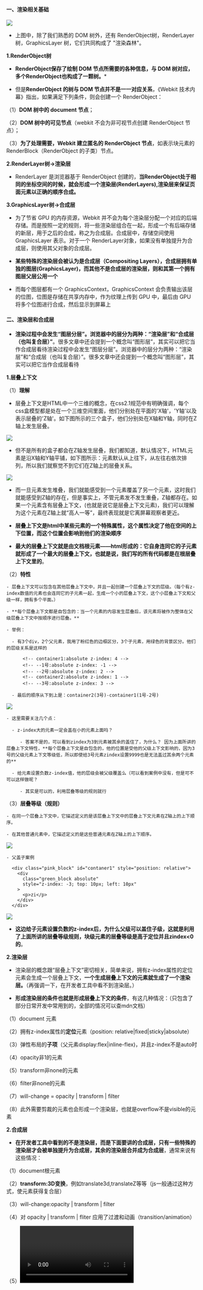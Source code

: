 #### 一、渲染相关基础 ####

![](./images/Render14.png)

- 上图中，除了我们熟悉的 DOM 树外，还有 RenderObject树，RenderLayer树，GraphicsLayer 树，它们共同构成了 "渲染森林"。

**1.RenderObject树**

  - **RenderObject保存了绘制 DOM 节点所需要的各种信息，与 DOM 树对应，多个RenderObject也构成了一颗树。***

  - 但是**RenderObject 的树与 DOM 节点并不是一一对应关系**，《Webkit 技术内幕》指出，如果满足下列条件，则会创建一个 RenderObject：

   （1）**DOM 树中的 document 节点**；

   （2）**DOM 树中的可见节点**（webkit 不会为非可视节点创建 RenderObject 节点）；

   （3）**为了处理需要，Webkit 建立匿名的 RenderObject 节点**，如表示块元素的 RenderBlock（RenderObject 的子类）节点。

**2.RenderLayer树->渲染层**

  - RenderLayer 是浏览器基于 RenderObject 创建的，**当RenderObject处于相同的坐标空间的时候，就会形成一个渲染层(RenderLayers),渲染层来保证页面元素以正确的顺序合成。**
  
 
**3.GraphicsLayer树->合成层**

  - 为了节省 GPU 的内存资源，Webkit 并不会为每个渲染层分配一个对应的后端存储。而是按照一定的规则，将一些渲染层组合在一起，形成一个有后端存储的新层，用于之后的合成，称之为合成层。合成层中，存储空间使用 GraphicsLayer 表示。对于一个 RenderLayer对象，如果没有单独提升为合成层，则使用其父对象的合成层。

  - **某些特殊的渲染层会被认为是合成层（Compositing Layers），合成层拥有单独的图层(GraphicsLayer)，而其他不是合成层的渲染层，则和其第一个拥有图层父层公用一个**

  - 而每个图层都有一个 GraphicsContext，GraphicsContext 会负责输出该层的位图，位图是存储在共享内存中，作为纹理上传到 GPU 中，最后由 GPU 将多个位图进行合成，然后显示到屏幕上

#### 二、渲染层和合成层 ####

- **渲染过程中会发生“图层分层”。浏览器中的层分为两种：“渲染层”和“合成层（也叫复合层）”**。很多文章中还会提到一个概念叫“图形层”，其实可以把它当作合成层看待渲染过程中会发生“图层分层”。浏览器中的层分为两种：“渲染层”和“合成层（也叫复合层）”。很多文章中还会提到一个概念叫“图形层”，其实可以把它当作合成层看待

**1.层叠上下文**

 （1）**理解**

   - 层叠上下文是HTML中一个三维的概念，在css2.1规范中有明确强调，每个css盒模型都是处在一个三维空间里面，他们分别处在平面的'X轴'，'Y轴'以及表示层叠的'Z轴'。如下图所示的三个盒子，他们分别处在X轴和Y轴，同时在Z轴上发生层叠。

   ![](./images/Render15.png)

   - 但不是所有的盒子都会在Z轴发生层叠，我们都知道，默认情况下，HTML元素是沿X轴和Y轴平铺，如下图所示：元素默认从上往下，从左往右依次排列，所以我们就察觉不到它们在Z轴上的层叠关系。

   ![](./images/Render16.png)

   - 而一旦元素发生堆叠，我们就能感受到一个元素覆盖了另一个元素，这时我们就能感受到Z轴的存在，但是事实上，不管元素发不发生重叠，Z轴都存在。如果一个元素含有层叠上下文，(也就是说它是层叠上下文元素)，我们可以理解为这个元素在Z轴上就“高人一等”，最终表现就是它离屏幕观察者更近。

   - **层叠上下文是html中某些元素的一个特殊属性，这个属性决定了他在空间的上下位置，而这个位置会影响到他们的渲染顺序**

   - **最大的层叠上下文就是由文档根元素——html形成的：它自身连同它的子元素就形成了一个最大的层叠上下文，也就是说，我们写的所有代码都是在根层叠上下文里的**。
 
  （2）**特性**

    - 层叠上下文可以包含在其他层叠上下文中，并且一起创建一个层叠上下文的层级。（每个有z-index数值的元素也会连同它的子元素一起，生成一个小的层叠上下文，这个小层叠上下文和父级一样，拥有多个平面。）

    - **每个层叠上下文都是自包含的：当一个元素的内容发生层叠后，该元素将被作为整体在父级层叠上下文中按顺序进行层叠。**

    - 举例：
 
      - 有3个div，2个父元素，我用了粉红色的边框区分，3个子元素，用绿色的背景区分。他们的层级关系是这样的

		  <!-- container1:absolute z-index: 4 -->
		  <!-- --1号:absolute z-index: -1 -->
		  <!-- --2号:absolute z-index: 2 -->
		  <!-- container2:absolute z-index: 1 -->
		  <!-- --3号:absolute z-index: 3 -->
		  
      - 最后的顺序从下到上是：container2(3号)-container1(1号-2号)

   ![](./images/Render17.png)

    - 这里需要关注几个点：

      - z-index大的元素一定会盖在小的元素上面吗？ 

         - 答案不是的，可以看到zindex为3到元素被其余的盖住了，为什么？ 因为上面所讲的层叠上下文特性，**每个层叠上下文是自包含的，他的位置是受他的父级上下文影响的，因为3号的父级元素上下文等级低，所以即使给3号元素zindex设置9999也是无法盖过其余两个元素的**
  
      - 给元素设置负数z-index值，他的层级会被父级覆盖么（可以看到案例中没有，但是可不可以这样做呢？ 

         - 其实是可以的，利用层叠等级的规则就行

  （3）**层叠等级（规则）**

    - 在同一个层叠上下文中，它描述定义的是该层叠上下文中的层叠上下文元素在Z轴上的上下顺序。

    - 在其他普通元素中，它描述定义的是这些普通元素在Z轴上的上下顺序。
   
   ![](./images/Render18.png)

    - 父盖子案例 

      <div class="pink_block" id="contaner1" style="position: relative">
        <div
          class="green_block absolute"
          style="z-index: -3; top: 10px; left: 10px"
        >
          <p>zi</p>
        </div>
      </div>

   ![](./images/Render19.png)

   - **这边给子元素设置负数的z-index后，为什么父级可以盖住子级，这就是利用了上面所讲的层叠等级规则，块级元素的层叠等级是高于定位并且zindex<0的**。 

**2.渲染层**

  - 渲染层的概念跟“层叠上下文”密切相关，简单来说，拥有z-index属性的定位元素会生成一个层叠上下文，**一个生成层叠上下文的元素就生成了一个渲染层。**（再强调一下，在开发者工具中看不到渲染层。）

  - **形成渲染层的条件也就是形成层叠上下文的条件**，有这几种情况：（只包含了部分日常开发中常用到的，全部的情况可以查mdn文档）
  
   （1）document 元素

   （2）拥有z-index属性的**定位**元素（position: relative|fixed|sticky|absolute）

   （3）弹性布局的**子项**（父元素display:flex|inline-flex)，并且z-index不是auto时

   （4）opacity非1的元素

   （5）transform非none的元素

   （6）filter非none的元素

   （7）will-change = opacity |  transform | filter

   （8）此外需要剪裁的元素也会形成一个渲染层，也就是overflow不是visible的元素

**2.合成层**

  - **在开发者工具中看到的不是渲染层，而是下面要讲的合成层，只有一些特殊的渲染层才会被单独提升为合成层，其余的渲染层合并成为合成层**，通常来说有这些情况：

   （1）document根元素

   （2）**transform:3D变换**，例如translate3d,translateZ等等（js一般通过这种方式，使元素获得复合层）
   
   （3）will-change:opacity | transform | filter

   （4）对 opacity | transform | fliter 应用了过渡和动画（transition/animation）

   （5）<video><iframe><canvas><webgl>等元素

   （6）元素有一个 z-index 较低且包含一个复合层的兄弟元素(换句话说就是该元素在复合层上面渲染)

  - 可以看出，上面这些条件属于生成渲染层的“加强版”，也就是说形成合成层的条件要更苛刻。

  - **合成层中的“层”可以被认为是真正物理上的层，浏览器把它独立出来，单独拿给GPU处理，而层叠上下文的“层”则是指渲染层，更像是一个概念上的层，一个合成层可以包含多个渲染层；**
  
#### 三、隐式合成 ####

- **当出现一个合成层后，层级顺序高于它的堆叠元素就会发生隐式合成。**

- 我们给C、D元素设置层级，z-index分别是3和4；又在C元素上使用3D变换，提升成了合成层。此时，层级高于它的D元素就发生了隐式合成，也变成了一个合成层。

- **隐式合成出现的根本原因式，元素发生了堆叠，浏览器为了保证最后的展示效果，不得不把层级顺序更高的元素拎出来盖在已有合成层上面。**

#### 四、层爆炸与层压缩 ####

- 当页面内容非常多，层级复杂的时候，低层级的渲染层在某一时刻提升为合成层，那么此时改产生了很多预期外的合成层，页面中所有 z-index 高于它的节点全部被提升，这些合成层都是相当消耗内存和GPU的，这个现象就是**层爆炸**。

**解决思路：**

  1.代码层面控制，在会形成合成层的元素增加一个大的z-index属性，人为干扰合成的排序，可以有效减少chrome创建不必要的合成层，提升渲染性能，移动端优化效果尤为明显。

  2.部分浏览器**层压缩**机制，多个渲染层同一个合成层重叠时，会自动将他们压缩到一起，避免“层爆炸”带来的损耗。

- 当然，浏览器的自动的层压缩也不是万能的，有很多特定情况下，浏览器是无法进行层压缩的，比如设置里mask属性、video 元素等等，另外也和使用等浏览器有关(safari)

#### 五、硬件加速 ####

**1.浏览器为什么要分层呢？**

- 答案是硬件加速。听起来很厉害，其实不过是给HTML元素加上某些CSS属性，比如3D变换，将其提升成一个合成层，独立渲染。之所以叫硬件加速，就是因为合成层会交给GPU（显卡）去处理，在硬件层面上开外挂，比在主线程（CPU）上效率更高。

**2.合成层的优点**

 （1）合成层的位图，会交由 GPU 合成，比 CPU 处理要快

 （2）提升成合成层的元素发生回流、重绘都只影响这一层，不会影响到其他的层，渲染效率得到提升。
    
 （3）对于 transform 和 opacity 效果，不会触发 layout 和 paint

**3.注意**
    
  - 提升到合成层后合成层的位图会交GPU处理，但请注意，仅仅只是合成的处理（把绘图上下文的位图输出进行组合）需要用到GPU，生成合成层的位图处理（绘图上下文的工作）是需要CPU。当需要repaint的时候可以只repaint本身，不影响其他层，但是paint之前还有style， layout,那就意味着即使合成层只是repaint了自己，但style和layout本身就很占用时间
    
  - 仅仅是transform和opacity不会引发回流和重绘，那么其他的属性不确定

  - 总结合成层的优势：一般一个元素开启硬件加速后会变成合成层，可以独立于普通文档流中，改动后可以避免整个页面重绘、回流，提升性能
  
- **有得必有失，开启硬件加速后的合成层会交给GPU处理，当图层过多时，将会占用大量内存，尤其在移动端会造成卡顿，让优化适得其反。正确使用硬件加速就是在渲染效率和性能损耗之间找到一个平衡点，让页面渲染迅速不白屏，又流畅丝滑。**


#### 六、transform 和 opacity提高动画的流畅度 ####

假如我们a元素和b元素，我们将a元素使用left属性，做一个移动动画：

	<style>
		#a, #b {
		 position: absolute;
		}
		
		#a {
		 left: 10px;
		 top: 10px;
		 z-index: 2;
		 animation: move 1s linear;
		}
		
		#b {
		 left: 50px;
		 top: 50px;
		 z-index: 1;
		}
		
		@keyframes move {
		 from { left: 30px; }
		 to { left: 100px; }
		}
	</style>
	<div id="#a">A</div>
	<div id="#b">B</div>

这种情况对于动画的每一帧，浏览器会计算元素的几何形状，渲染新状态的图像，并把它们发送给GPU。因为重排和重绘发生在动画的每一帧，一个有效避免reflow和repaint的方式是我们仅仅画两个图像；一个是a元素，一个是b元素及整个页面；我们将这两张图片发送给GPU，然后动画发生的时候；只做两张图片相对对方的平移

我们使用translate来代替left：

	<style>
		#a, #b {
		 position: absolute;
		}
		
		#a {
		 left: 10px;
		 top: 10px;
		 z-index: 2;
		 animation: move 1s linear;
		}
		
		#b {
		 left: 50px;
		 top: 50px;
		 z-index: 1;
		}
		
		@keyframes move {
		 from { transform: translateX(0); }
		 to { transform: translateX(70px); }
		}
	</style>
	<div id="#a">A</div>
	<div id="#b">B</div>

浏览器在动画执行之前就知道动画如何开始和结束，因为浏览器没有看到需要reflow和repaint的操作；浏览器就会画两张图像作为复合层，并将它们传入GPU

* 这样做有两个优势：

     * 动画将会非常流畅

     * 动画不在绑定到CPU，即使js执行大量的工作；动画依然流畅


#### 七、GPU动画的优点和缺点 ####

* 每秒60帧，动画平滑、流畅

* 一个合适的动画工作在一个单独的线程，它不会被大量的js计算阻塞

* 3D“变换”是便宜的

缺点：

    * 提升一个元素到复合层需要额外的重绘，有时这是慢的。（即我们得到的是一个全层重绘，而不是一个增量）

    * 绘图层必须传输到GPU。取决于层的数量和传输可能会非常缓慢。这可能让一个元素在中低档设备上闪烁

    * 每个复合层都需要消耗额外的内存，过多的内存可能导致浏览器的崩溃

    * 如果你不考虑隐式合成，而使用重绘；会导致额外的内存占用，并且浏览器崩溃的概率是非常高的

#### 八、提高动画性能 ####

* 提高动画性能，减少动画卡顿的主要目标是减少reflow和repaint

1.js动画和css动画比较

(1)js动画

* 缺点：JavaScript在浏览器的主线程中运行，而其中还有很多其他需要运行的JavaScript、样式计算、布局、绘制等对其干扰。这也就导致了线程可能出现阻塞，从而造成丢帧的情况

* 优点：JavaScript的动画与CSS预先定义好的动画不同，可以在其动画过程中对其进行控制：开始、暂停、回放、中止、取消都是可以做到的。而且一些动画效果，比如视差滚动效果，只有JavaScript能够完成


(2)css动画

* 缺点：缺乏强大的控制能力。而且很难以有意义的方式结合到一起，使得动画变得复杂且易于出问题

* 优点：浏览器可以对动画进行优化。它必要时可以创建图层，然后在主线程之外运行

(3)注意

* 动画开始时，都会触发一次paint
    
* 对于纯css3操作transform和opacity的动画，在动画开始时，浏览器会自动将动画元素提升为合成层，但是在动画结束后，合成层会失效。在动画结束后(合成层失效)的那一帧，浏览器是会触发Paint的。如果我们强制将动画元素提升为合成层，动画结束后的那一帧，就不会触发Paint了
    
* 对于js操作css3的transform和opacity的动画，在动画过程中，浏览器不会自动将动画元素提升为合成层，但是也不会触发Paint。在动画结束的那一帧，不管我们是否强制将动画元素提升为合成层，当页面动画元素嵌套复杂时，可能会触发Paint

   
2.性能优化

(1)避免隐式合成

* 保持动画的对象的z-index尽可能的高。理想的，这些元素应该是body元素的直接子元素。当然，这不是总可能的。所以你可以克隆一个元素，把它放在body元素下仅仅是为了做动画

* 将元素上设置will-change CSS属性，元素上有了这个属性，浏览器会提升这个元素成为一个复合层（不是总是）。这样动画就可以平滑的开始和结束。但是不要滥用这个属性，否则会大大增加内存消耗

(2)开启GPU硬件加速

* 浏览器的GPU加速功能是将需要进行动画的元素提升到一个独立的层（layer），这样就可以避免浏览器进行重新布局（Reflow）和绘制（Repaint），将原先的浏览器使用CPU绘制位图来实现的动画效果转为让GPU使用图层合成（composite）来实现，如果两张图层内部没有发生改变，浏览器就不再进行布局和绘制，直接使用GPU的缓存来绘制每个图层，GPU只负责将各个图层合成来实现动画，这就可以充分利用GPU的资源和优势，减轻CPU的负载，可以使动画更流畅。通过改变两张图片之间的相对位置代替绘制一张图片的每一帧来实现动画，虽然视觉效果相同，但省去了许多绘制的时间。

* 为了让浏览器将动画元素提升到一个独立的层，可以使用transform和opacity属性来实现动画，当设置了这两个属性之一时，浏览器会自动进行这一优化操作（透明度的变化可以通过GPU改变a通道来实现，不需要浏览器进行重绘）。对于上面的动画，可以改变transform来代替改变left和top属性：

* 如果动画并不需要对transform和opacity属性做出改变，可以使用其他的方法强制浏览器为这些元素创建单独的层，比如设置一个没有效果的样式：transform：translateZ(0);这不会对元素的实际样式做出改变。但这是一种hack，规范的做法是使用will-change属性，设置它的值为需要做变换的属性，如will-change: left;浏览器就会知道left这个属性会发生变化，因此会开启硬件加速优化性能。

(3)减小复合层的尺寸

- 合成层的最大问题就是占用内存较多，而内存的占用和元素的尺寸是成正比的。如果要实现一个100X100的元素，可以给宽高都设置为10px，再使用transform:scale(10)放大10倍，这样占用的内存只有直接设置的1/100；

- 比如一张图片，开始的时候可以将它的尺寸设置的很小，然后再scale将它们放大，这样可以减少大量存储空间

	<div id="a"></div>
	<div id="b"></div>
	
	<style>
		#a, #b {
		 will-change: transform;
		}
		
		#a {
		 width: 100px;
		 height: 100px;
		}
		
		#b {
		 width: 10px;
		 height: 10px;
		 transform: scale(10);
		}
	</style>


(4)用css动画而不是js动画

* **css动画有一个重要的特性，它是完全工作在GPU上**。因为你声明了一个动画如何开始和如何结束，浏览器会在动画开始前准备好所有需要的指令；并把它们发送给GPU。而如果使用js动画，浏览器必须计算每一帧的状态；为了保证平滑的动画，我们必须在浏览器主线程计算新状态；把它们发送给GPU至少60次每秒。除了计算和发送数据比css动画要慢，主线程的负载也会影响动画； 当主线程的计算任务过多时，会造成动画的延迟、卡顿。所以尽可能地使用基于css的动画，不仅仅更快；也不会被大量的js计算所阻塞

#### 九、CSS 容器模块 ####

- CSS 容器模块（CSS Containment Module）最近刚发布了Level 3版本。**主要目标通过将特定的 DOM 元素和整个文档的 DOM 树隔离开来，使其元素的更改不会影响文档的其他部分，进而提高页面的渲染性能**。

- CSS 容器模块主要提供了两个属性来支持这样的优化。

**1.contain**

  - contain 属性允许开发者指定特定的 DOM 元素独立于 DOM 树以外。针对这些 DOM 元素，浏览器可以单独计算他们的布局、样式、大小等。所以当定义了 contain 属性的 DOM 元素发生改变后，不会造成整体渲染树的改变，导致整个页面的 Layout 和 Paint。

  - contain 有以下的取值：
 
   （1）layout

     - contain 值为 layout 的元素的布局将与页面整体布局独立，元素的改变不会导致页面的 Layout。

   （2）paint

     - contain值为 paint 的 DOM 节点，表明其子元素不会超出其边界进行展示。因此如果一个 DOM 节点是离屏或者不可见的，它的子元素可以被确保是不可见的。它还有以下作用：

        - 对于 position 值为 fixed 或者 absolute 的子节点，contain 值为 paint 的 DOM 节点成为了一个包含块（containing block)。

        - contain 值为 paint 的 DOM 节点会创建一个层叠上下文。

        - contain 值为 paint 的 DOM 节点会创建一个格式化上下文（BFC）。

   （3）size

     - contain值为 size 的 DOM 节点，它的 size 不会受其子节点的影响。
   
   （4）style
 
     - contain值为 style 的 DOM 节点，表明其 CSS 属性不会影响其子节点以外的其他元素。

   （5）inline-size

     - inline-size 是 Level 3 最新增加的值。contain 值为 inline-size 的 DOM 节点，它的 principal box的内联轴的 intrinsic-size 不受内容影响。

   （6）strict

     - 等同于 contain: size layout paint

   （7）content

    - 等同于 contain: layout paint

- 在具有大量 DOM 节点的复杂页面中，对没有在单独的合成层中的 DOM 元素进行修改会造成整个页面的 Layout 和 Paint，此时，对这些元素设置 contain 属性（比如 contain：strict）可以显著提高页面性能。

**2.content-visibility**

  - contain 属性需要我们在开发的时候就确定 DOM 元素是否需要进行渲染上的优化，并设定合适的值。content-visibility 则提供了另外一种方式，将它设定为 auto，则浏览器可以自动进行优化。上文中提到，合成线程会对每个页面大小的图层转化为图块（tile），然后针对于图块，按照一定的优先级进行光栅化，浏览器会渲染所有可能被用户查看的元素。content-visibility 的值设置为 auto 的元素，在离屏情况下，浏览器会计算它的大小，用来正确展示滚动条等页面结构，但是浏览器不用对其子元素生成渲染树，也就是说它的子元素不会被渲染。当页面滚动使其出现在视口中时，浏览器才开始对其子元素进行渲染。

  - 但是这样也会导致一个问题：content-visibility 的值设置为 auto 的元素，离屏状态下，浏览器不会对其子元素进行 Layout，因此也无法确定其子元素的尺寸，这时如果没有显式指定尺寸，它的尺寸会是 0，这样就会导致整个页面高度和滚动条的显示出错。为了解决这个问题，CSS 提供了另外一个属性 contain-intrinsic-size来设置 content-visibility 的值为 auto时的元素的占位大小。这样，即使其没有显式设置尺寸，也能保证在页面 Layout 时元素仍然占据空间。

	  .ele {
	    content-visibility: auto;
	    contain-intrinsic-size: 100px;
	  }
